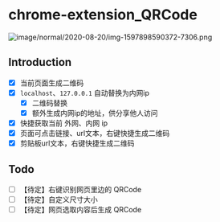 # chrome-extension_QRCode

![image/normal/2020-08-20/img-1597898590372-7306.png](https://public-bucket-realign.nos-eastchina1.126.net/image/normal/2020-08-20/img-1597898590372-7306.png)

## Introduction

* [x] 当前页面生成二维码
* [x] `localhost`、`127.0.0.1` 自动替换为内网ip
  * [x] 二维码替换
  * [x] 额外生成内网ip的地址，供分享他人访问
* [x] 快捷获取当前 外网、内网 ip
* [x] 页面可点击链接、url文本，右键快捷生成二维码
* [x] 剪贴板url文本，右键快捷生成二维码

## Todo

* [ ] 【待定】右键识别网页里边的 QRCode
* [ ] 【待定】自定义尺寸大小
* [ ] 【待定】网页选取内容后生成 QRCode
